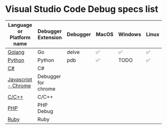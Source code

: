 # Visual Studio Code Debug specs list

|Language or Platform name|Debugger Extension|Debugger|MacOS|Windows|Linux|
|---|---|---|---|---|---|
|[Golang](./golang)|Go|delve|✅|✅|✅|
|[Python](./python)|Python|pdb|✅|TODO|✅|
|[C#](./csharp)|C#|||||
|[Javascript - Chrome](./chrome)|Debugger for chrome|||||
|[C/C++](./cpp)|C/C++|||||
|[PHP](./php)|PHP Debug|||||
|[Ruby](./ruby)|Ruby|||||
